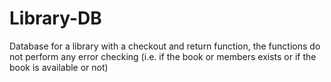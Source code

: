 # Library-DB
 Database for a library with a checkout and return function, the functions do not perform any error checking (i.e. if the book or members exists or if the book is available or not)
